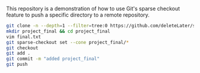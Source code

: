 This repository is a demonstration of how to use Git's sparse checkout feature to push a specific directory to a remote repository.

```bash
git clone -n --depth=1 --filter=tree:0 https://github.com/deleteLater/sparse-checkout-example.git && cd sparse-checkout-example
mkdir project_final && cd project_final
vim final.txt
git sparse-checkout set --cone project_final/*
git checkout
git add .
git commit -m "added project_final"
git push
```